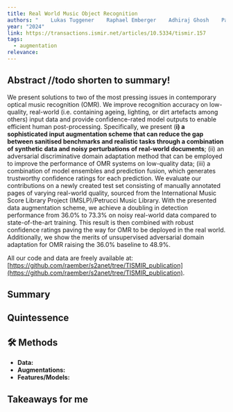 ```yaml
---
title: Real World Music Object Recognition
authors: "    Lukas Tuggener    Raphael Emberger    Adhiraj Ghosh    Pascal Sager    Yvan Putra Satyawan    Javier Montoya    Simon Goldschagg    Florian Seibold    Urs Gut    Philipp Ackermann    Jürgen Schmidhuber    Thilo Stadelmann"
year: "2024"
link: https://transactions.ismir.net/articles/10.5334/tismir.157
tags:
  - augmentation
relevance:
---
```

## Abstract //todo shorten to summary!
We present solutions to two of the most pressing issues in contemporary optical music recognition (OMR). We improve recognition accuracy on low-quality, real-world (i.e. containing ageing, lighting, or dirt artefacts among others) input data and provide confidence-rated model outputs to enable efficient human post-processing. Specifically, we present (**i) a sophisticated input augmentation scheme that can reduce the gap between sanitised benchmarks and realistic tasks through a combination of synthetic data and noisy perturbations of real-world documents**; (ii) an adversarial discriminative domain adaptation method that can be employed to improve the performance of OMR systems on low-quality data; (iii) a combination of model ensembles and prediction fusion, which generates trustworthy confidence ratings for each prediction. We evaluate our contributions on a newly created test set consisting of manually annotated pages of varying real-world quality, sourced from the International Music Score Library Project (IMSLP)/Petrucci Music Library. With the presented data augmentation scheme, we achieve a doubling in detection performance from 36.0% to 73.3% on noisy real-world data compared to state-of-the-art training. This result is then combined with robust confidence ratings paving the way for OMR to be deployed in the real world. Additionally, we show the merits of unsupervised adversarial domain adaptation for OMR raising the 36.0% baseline to 48.9%.

All our code and data are freely available at: [https://github.com/raember/s2anet/tree/TISMIR_publication](https://github.com/raember/s2anet/tree/TISMIR_publication).

## Summary


## Quintessence


## 🛠️ Methods
- **Data:**  
- **Augmentations:**  
- **Features/Models:**  


## Takeaways for me

